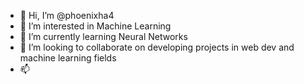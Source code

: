 - 👋 Hi, I’m @phoenixha4
- 👀 I’m interested in Machine Learning
- 🌱 I’m currently learning Neural Networks
- 💞️ I’m looking to collaborate on developing projects in web dev and machine learning fields
- 📫 

<!---
phoenixha4/phoenixha4 is a ✨ special ✨ repository because its `README.md` (this file) appears on your GitHub profile.
You can click the Preview link to take a look at your changes.
--->
